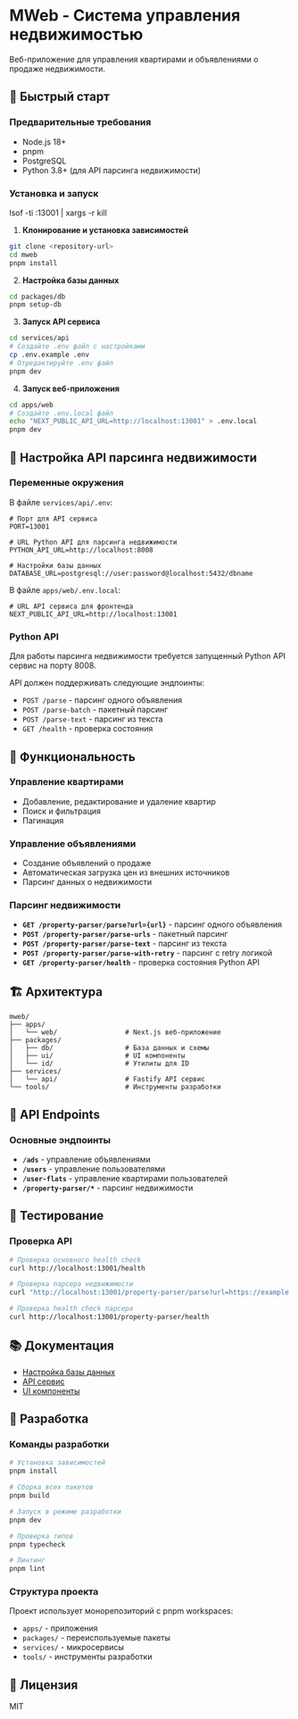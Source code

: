 # MWeb - Система управления недвижимостью

Веб-приложение для управления квартирами и объявлениями о продаже недвижимости.

## 🚀 Быстрый старт

### Предварительные требования

- Node.js 18+
- pnpm
- PostgreSQL
- Python 3.8+ (для API парсинга недвижимости)

### Установка и запуск

lsof -ti :13001 | xargs -r kill

1. **Клонирование и установка зависимостей**
```bash
git clone <repository-url>
cd mweb
pnpm install
```

2. **Настройка базы данных**
```bash
cd packages/db
pnpm setup-db
```

3. **Запуск API сервиса**
```bash
cd services/api
# Создайте .env файл с настройками
cp .env.example .env
# Отредактируйте .env файл
pnpm dev
```

4. **Запуск веб-приложения**
```bash
cd apps/web
# Создайте .env.local файл
echo "NEXT_PUBLIC_API_URL=http://localhost:13001" > .env.local
pnpm dev
```

## 🔧 Настройка API парсинга недвижимости

### Переменные окружения

В файле `services/api/.env`:
```env
# Порт для API сервиса
PORT=13001

# URL Python API для парсинга недвижимости
PYTHON_API_URL=http://localhost:8008

# Настройки базы данных
DATABASE_URL=postgresql://user:password@localhost:5432/dbname
```

В файле `apps/web/.env.local`:
```env
# URL API сервиса для фронтенда
NEXT_PUBLIC_API_URL=http://localhost:13001
```

### Python API

Для работы парсинга недвижимости требуется запущенный Python API сервис на порту 8008.

API должен поддерживать следующие эндпоинты:
- `POST /parse` - парсинг одного объявления
- `POST /parse-batch` - пакетный парсинг
- `POST /parse-text` - парсинг из текста
- `GET /health` - проверка состояния

## 📱 Функциональность

### Управление квартирами
- Добавление, редактирование и удаление квартир
- Поиск и фильтрация
- Пагинация

### Управление объявлениями
- Создание объявлений о продаже
- Автоматическая загрузка цен из внешних источников
- Парсинг данных о недвижимости

### Парсинг недвижимости
- **`GET /property-parser/parse?url={url}`** - парсинг одного объявления
- **`POST /property-parser/parse-urls`** - пакетный парсинг
- **`POST /property-parser/parse-text`** - парсинг из текста
- **`POST /property-parser/parse-with-retry`** - парсинг с retry логикой
- **`GET /property-parser/health`** - проверка состояния Python API

## 🏗️ Архитектура

```
mweb/
├── apps/
│   └── web/                 # Next.js веб-приложение
├── packages/
│   ├── db/                  # База данных и схемы
│   ├── ui/                  # UI компоненты
│   └── id/                  # Утилиты для ID
├── services/
│   └── api/                 # Fastify API сервис
└── tools/                   # Инструменты разработки
```

## 🔌 API Endpoints

### Основные эндпоинты
- **`/ads`** - управление объявлениями
- **`/users`** - управление пользователями
- **`/user-flats`** - управление квартирами пользователей
- **`/property-parser/*`** - парсинг недвижимости

## 🧪 Тестирование

### Проверка API
```bash
# Проверка основного health check
curl http://localhost:13001/health

# Проверка парсера недвижимости
curl "http://localhost:13001/property-parser/parse?url=https://example.com"

# Проверка health check парсера
curl http://localhost:13001/property-parser/health
```

## 📚 Документация

- [Настройка базы данных](packages/db/README.md)
- [API сервис](services/api/README.md)
- [UI компоненты](packages/ui/README.md)

## 🤝 Разработка

### Команды разработки

```bash
# Установка зависимостей
pnpm install

# Сборка всех пакетов
pnpm build

# Запуск в режиме разработки
pnpm dev

# Проверка типов
pnpm typecheck

# Линтинг
pnpm lint
```

### Структура проекта

Проект использует монорепозиторий с pnpm workspaces:
- `apps/` - приложения
- `packages/` - переиспользуемые пакеты
- `services/` - микросервисы
- `tools/` - инструменты разработки

## 📄 Лицензия

MIT
